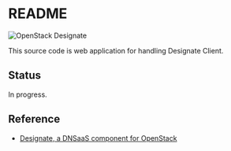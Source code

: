 # README

![OpenStack Designate](https://wiki.openstack.org/w/images/a/aa/Logo-designate.jpg "designate")

This source code is web application for handling Designate Client.

## Status

In progress.

## Reference

* [Designate, a DNSaaS component for OpenStack](http://http://docs.openstack.org/developer/designate/index.html)
